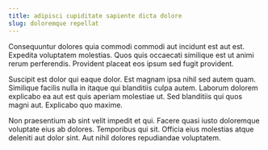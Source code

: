 ```yaml
---
title: adipisci cupiditate sapiente dicta dolore
slug: doloremque repellat
---
```


Consequuntur dolores quia commodi commodi aut incidunt est aut est. Expedita voluptatem molestias. Quos quis occaecati similique est ut animi rerum perferendis. Provident placeat eos ipsum sed fugit provident.

Suscipit est dolor qui eaque dolor. Est magnam ipsa nihil sed autem quam. Similique facilis nulla in itaque qui blanditiis culpa autem. Laborum dolorem explicabo ea aut est quis aperiam molestiae ut. Sed blanditiis qui quos magni aut. Explicabo quo maxime.

Non praesentium ab sint velit impedit et qui. Facere quasi iusto doloremque voluptate eius ab dolores. Temporibus qui sit. Officia eius molestias atque deleniti aut dolor sint. Aut nihil dolores repudiandae voluptatem.
